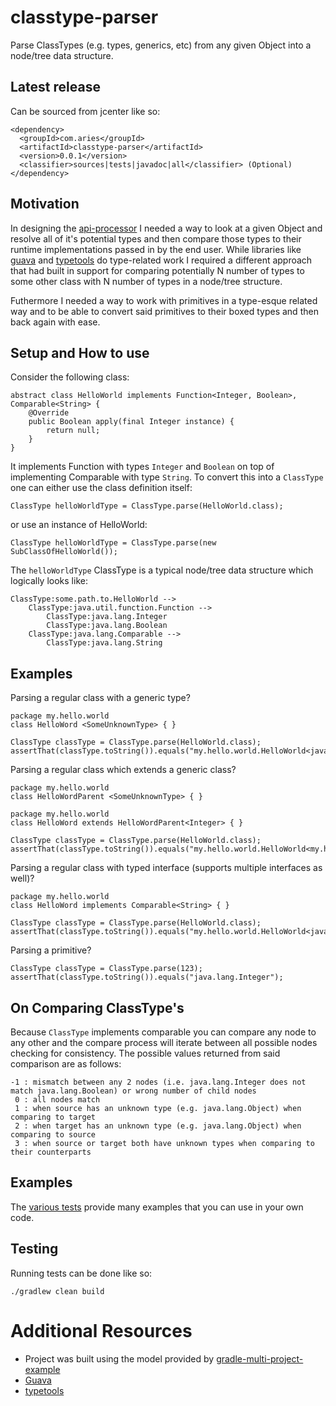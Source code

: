 # classtype-parser

Parse ClassTypes (e.g. types, generics, etc) from any given Object into a node/tree data structure.

## Latest release

Can be sourced from jcenter like so:

    <dependency>
      <groupId>com.aries</groupId>
      <artifactId>classtype-parser</artifactId>
      <version>0.0.1</version>
      <classifier>sources|tests|javadoc|all</classifier> (Optional)
    </dependency>
    
## Motivation

In designing the [api-processor](https://github.com/project-aries/api-processor) I needed a way to look at a given Object and resolve all of it's potential types and then compare those types to their runtime implementations passed in by the end user. While libraries like [guava](https://github.com/google/guava) and [typetools](https://github.com/jhalterman/typetools) do type-related work I required a different approach that had built in support for comparing potentially N number of types to some other class with N number of types in a node/tree structure.

Futhermore I needed a way to work with primitives in a type-esque related way and to be able to convert said primitives to their boxed types and then back again with ease.

## Setup and How to use

Consider the following class:

    abstract class HelloWorld implements Function<Integer, Boolean>, Comparable<String> {
        @Override
        public Boolean apply(final Integer instance) {
            return null;
        }
    }

It implements Function with types `Integer` and `Boolean` on top of implementing Comparable with type `String`. To convert this into a `ClassType` one can either use the class definition itself:

    ClassType helloWorldType = ClassType.parse(HelloWorld.class);

or use an instance of HelloWorld:

    ClassType helloWorldType = ClassType.parse(new SubClassOfHelloWorld());

The `helloWorldType` ClassType is a typical node/tree data structure which logically looks like:

    ClassType:some.path.to.HelloWorld -->
        ClassType:java.util.function.Function -->
	        ClassType:java.lang.Integer
	        ClassType:java.lang.Boolean
	    ClassType:java.lang.Comparable -->
	        ClassType:java.lang.String
		
## Examples

Parsing a regular class with a generic type?

    package my.hello.world
    class HelloWord <SomeUnknownType> { }

    ClassType classType = ClassType.parse(HelloWorld.class);
    assertThat(classType.toString()).equals("my.hello.world.HelloWorld<java.lang.Object>");
    
Parsing a regular class which extends a generic class?

    package my.hello.world
    class HelloWordParent <SomeUnknownType> { }
    
    package my.hello.world
    class HelloWord extends HelloWordParent<Integer> { }

    ClassType classType = ClassType.parse(HelloWorld.class);
    assertThat(classType.toString()).equals("my.hello.world.HelloWorld<my.hello.world.HelloWorldParent<java.lang.Integer>>");

Parsing a regular class with typed interface (supports multiple interfaces as well)?

    package my.hello.world
    class HelloWord implements Comparable<String> { }

    ClassType classType = ClassType.parse(HelloWorld.class);
    assertThat(classType.toString()).equals("my.hello.world.HelloWorld<java.lang.Comparable<java.lang.String>>");
    
Parsing a primitive?

    ClassType classType = ClassType.parse(123);
    assertThat(classType.toString()).equals("java.lang.Integer");
	  
## On Comparing ClassType's
Because `ClassType` implements comparable you can compare any node to any other and the compare process will iterate between all possible nodes checking for consistency. The possible values returned from said comparison are as follows:

    -1 : mismatch between any 2 nodes (i.e. java.lang.Integer does not match java.lang.Boolean) or wrong number of child nodes
     0 : all nodes match
     1 : when source has an unknown type (e.g. java.lang.Object) when comparing to target
     2 : when target has an unknown type (e.g. java.lang.Object) when comparing to source
     3 : when source or target both have unknown types when comparing to their counterparts
    
## Examples

The [various tests](https://github.com/project-aries/classtype-parser/tree/master/src/test/java/com/aries/classtype/parser) provide many examples that you can use in your own code.
    
## Testing

Running tests can be done like so:

    ./gradlew clean build
	
# Additional Resources

* Project was built using the model provided by [gradle-multi-project-example](https://github.com/project-aries/gradle-multi-project-example)
* [Guava](https://github.com/google/guava/wiki)
* [typetools](https://github.com/jhalterman/typetools)

